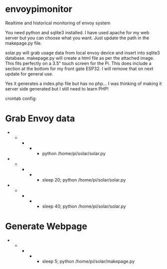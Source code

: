 # envoypimonitor
Realtime and historical monitoring of envoy system

You need python and sqlite3 installed.  I have used apache for my web server but you can choose what you want.  Just update the path in the makepage.py file.

solar.py will grab usage data from local envoy device and insert into sqlite3 database.
makepage.py will create a html file as per the attached image.  This fits perfectly on a 3.5" touch screen for the Pi.
This does include a section at the bottom for my front gate ESP32.  I will remove that on next update for general use.

Yes it generates a index.php file but has no php... I was thinking of making it server side generated but I still need to learn PHP!





crontab config:
# Grab Envoy data
* * * * * python /home/pi/solar/solar.py
* * * * * sleep 20; python /home/pi/solar/solar.py
* * * * * sleep 40; python /home/pi/solar/solar.py

# Generate Webpage
* * * * * sleep 5; python /home/pi/solar/makepage.py


